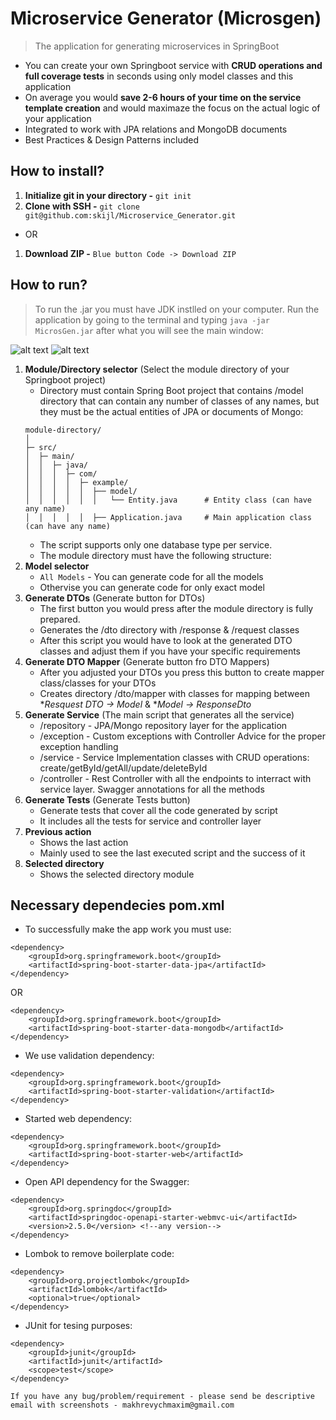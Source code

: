 # Microservice Generator (Microsgen)
> The application for generating microservices in SpringBoot
- You can create your own Springboot service with **CRUD operations and full coverage tests** in seconds using only model classes and this application
- On average you would **save 2-6 hours of your time on the service template creation** and would maximaze the focus on the actual logic of your application
- Integrated to work with JPA relations and MongoDB documents
- Best Practices & Design Patterns included
## How to install?
1) **Initialize git in your directory -** `git init`
2) **Clone with SSH -** `git clone git@github.com:skijl/Microservice_Generator.git`
- OR
1) **Download ZIP -** `Blue button Code -> Download ZIP`
## How to run?
> To run the .jar you must have JDK instlled on your computer. Run the application by going to the terminal and typing `java -jar MicrosGen.jar` after what you will see the main window:

![alt text](readme_static/menu_info1.png) ![alt text](readme_static/menu1.png)
1. **Module/Directory selector** (Select the module directory of your Springboot project)
    - Directory must contain Spring Boot project that contains /model directory that can contain any number of classes of any names, but they must be the actual entities of JPA or documents of Mongo:
    ```
    module-directory/
    │
    ├─ src/
    │  ├─ main/
    │  │  ├─ java/
    │  │  │  ├─ com/
    │  │  │  │  ├─ example/
    │  │  │  │  │  ├── model/
    │  │  │  │  │  │   └── Entity.java      # Entity class (can have any name)
    │  │  │  │  │  ├── Application.java     # Main application class (can have any name)
    ```
    - The script supports only one database type per service.
    - The module directory must have the following structure: 
2. **Model selector** 
    - `All Models` - You can generate code for all the models
    - Othervise you can generate code for only exact model
3. **Generate DTOs** (Generate button for DTOs)
    - The first button you would press after the module directory is fully prepared.
    - Generates the /dto directory with /response & /request classes
    - After this script you would have to look at the generated DTO classes and adjust them if you have your specific requirements
4. **Generate DTO Mapper** (Generate button fro DTO Mappers)
    - After you adjusted your DTOs you press this button to create mapper class/classes for your DTOs
    - Creates directory /dto/mapper with classes for mapping between **Resquest DTO -> Model* & **Model -> ResponseDto*
5. **Generate Service** (The main script that generates all the service)
    - /repository - JPA/Mongo repository layer for the application
    - /exception - Custom exceptions with Controller Advice for the proper exception handling
    - /service - Service Implementation classes with CRUD operations: create/getById/getAll/update/deleteById
    - /controller - Rest Controller with all the endpoints to interract with service layer. Swagger annotations for all the methods
6. **Generate Tests** (Generate Tests button)
    - Generate tests that cover all the code generated by script
    - It includes all the tests for service and controller layer
7. **Previous action**
    - Shows the last action
    - Mainly used to see the last executed script and the success of it
8. **Selected directory**
    - Shows the selected directory module

## Necessary dependecies pom.xml
- To successfully make the app work you must use:
```
<dependency>
    <groupId>org.springframework.boot</groupId>
    <artifactId>spring-boot-starter-data-jpa</artifactId>
</dependency>
```
OR
```
<dependency>
    <groupId>org.springframework.boot</groupId>
    <artifactId>spring-boot-starter-data-mongodb</artifactId>
</dependency>
```
- We use validation dependency:
```
<dependency>
    <groupId>org.springframework.boot</groupId>
    <artifactId>spring-boot-starter-validation</artifactId>
</dependency>
```
- Started web dependency:
```
<dependency>
    <groupId>org.springframework.boot</groupId>
    <artifactId>spring-boot-starter-web</artifactId>
</dependency>
```
- Open API dependency for the Swagger:
```
<dependency>
    <groupId>org.springdoc</groupId>
    <artifactId>springdoc-openapi-starter-webmvc-ui</artifactId>
    <version>2.5.0</version> <!--any version-->
</dependency>
```
- Lombok to remove boilerplate code:
```
<dependency>
    <groupId>org.projectlombok</groupId>
    <artifactId>lombok</artifactId>
    <optional>true</optional>
</dependency>
```
- JUnit for tesing purposes:
```
<dependency>
    <groupId>junit</groupId>
    <artifactId>junit</artifactId>
    <scope>test</scope>
</dependency>
```

`If you have any bug/problem/requirement - please send be descriptive email with screenshots - makhrevychmaxim@gmail.com`